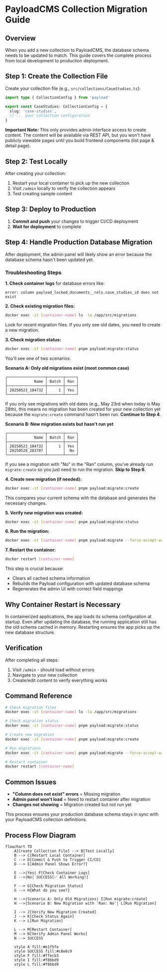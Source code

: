 # PayloadCMS Collection Migration Guide

## Overview
When you add a new collection to PayloadCMS, the database schema needs to be updated to match. This guide covers the complete process from local development to production deployment.

## Step 1: Create the Collection File

Create your collection file (e.g., `src/collections/CaseStudies.ts`):

```typescript
import type { CollectionConfig } from 'payload'

export const CaseStudies: CollectionConfig = {
  slug: 'case-studies',
  // ... your collection configuration
}
```

**Important Note:** This only provides admin interface access to create content. The content will be available via REST API, but you won't have publicly viewable pages until you build frontend components (list page & detail page).

## Step 2: Test Locally

After creating your collection:
1. Restart your local container to pick up the new collection
2. Visit `/admin` locally to verify the collection appears
3. Test creating sample content

## Step 3: Deploy to Production

1. **Commit and push** your changes to trigger CI/CD deployment
2. **Wait for deployment** to complete

## Step 4: Handle Production Database Migration

After deployment, the admin panel will likely show an error because the database schema hasn't been updated yet.

### Troubleshooting Steps

**1. Check container logs** for database errors like:
```
error: column payload_locked_documents__rels.case_studies_id does not exist
```

**2. Check existing migration files:**
```bash
docker exec -it [container-name] ls -la /app/src/migrations
```
Look for recent migration files. If you only see old dates, you need to create a new migration.

**3. Check migration status:**
```bash
docker exec -it [container-name] pnpm payload:migrate:status
```

You'll see one of two scenarios:

**Scenario A: Only old migrations exist (most common case)**
```
┌─────────────────┬───────┬─────┐
│            Name │ Batch │ Ran │
├─────────────────┼───────┼─────┤
│ 20250523_184732 │     1 │ Yes │
└─────────────────┴───────┴─────┘
```
If you only see migrations with old dates (e.g., May 23rd when today is May 28th), this means no migration has been created for your new collection yet because the `migrate:create` command hasn't been run. **Continue to Step 4**.

**Scenario B: New migration exists but hasn't run yet**
```
┌─────────────────┬───────┬─────┐
│            Name │ Batch │ Ran │
├─────────────────┼───────┼─────┤
│ 20250523_184732 │     1 │ Yes │
│ 20250528_203707 │       │  No │
└─────────────────┴───────┴─────┘
```
If you see a migration with "No" in the "Ran" column, you've already run `migrate:create` so you just need to run the migration. **Skip to Step 6**.

**4. Create new migration (if needed):**
```bash
docker exec -it [container-name] pnpm payload:migrate:create
```

This compares your current schema with the database and generates the necessary changes.

**5. Verify new migration was created:**
```bash
docker exec -it [container-name] pnpm payload:migrate:status
```

**6. Run the migration:**
```bash
docker exec -it [container-name] pnpm payload:migrate --force-accept-warning
```

**7. Restart the container:**
```bash
docker restart [container-name]
```

This step is crucial because:
- Clears all cached schema information
- Rebuilds the Payload configuration with updated database schema  
- Regenerates the admin UI with correct field mappings

## Why Container Restart is Necessary

In containerized applications, the app loads its schema configuration at startup. Even after updating the database, the running application still has the old schema cached in memory. Restarting ensures the app picks up the new database structure.

## Verification

After completing all steps:
1. Visit `/admin` - should load without errors
2. Navigate to your new collection
3. Create/edit content to verify everything works

## Command Reference

```bash
# Check migration files
docker exec -it [container-name] ls -la /app/src/migrations

# Check migration status  
docker exec -it [container-name] pnpm payload:migrate:status

# Create new migration
docker exec -it [container-name] pnpm payload:migrate:create

# Run migrations
docker exec -it [container-name] pnpm payload:migrate --force-accept-warning

# Restart container
docker restart [container-name]
```

## Common Issues

- **"Column does not exist" errors** = Missing migration
- **Admin panel won't load** = Need to restart container after migration
- **Changes not showing** = Migration created but not run yet

This process ensures your production database schema stays in sync with your PayloadCMS collection definitions.


## Process Flow Diagram

```mermaid
flowchart TD
    A[Create Collection File] --> B[Test Locally]
    B --> C[Restart Local Container]
    C --> D[Commit & Push to Trigger CI/CD]
    D --> E[Admin Panel Shows Error?]
    
    E -->|Yes| F[Check Container Logs]
    E -->|No| SUCCESS[✅ All Working!]
    
    F --> G[Check Migration Status]
    G --> H{What do you see?}
    
    H -->|Scenario A: Only Old Migrations| I[Run migrate:create]
    H -->|Scenario B: New Migration with 'Ran: No'| L[Run Migration]
    
    I --> J[Verify New Migration Created]
    J --> K[Check Status Again]
    K --> L[Run Migration]
    
    L --> M[Restart Container]
    M --> N[Verify Admin Panel Works]
    N --> SUCCESS
    
    style A fill:#e1f5fe
    style SUCCESS fill:#c8e6c9
    style F fill:#ffecb3
    style I fill:#f8bbd9
    style L fill:#f8bbd9
```
